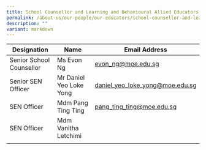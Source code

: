 ```yaml
---
title: School Counsellor and Learning and Behavioural Allied Educators
permalink: /about-us/our-people/our-educators/school-counsellor-and-learning-and-behavioural-allied-educators/
description: ""
variant: markdown
---
```

| Designation | Name | Email Address |
|---|---|---|
| Senior School Counsellor | Ms Evon Ng  |  evon_ng@moe.edu.sg |
| Senior SEN Officer | Mr Daniel Yeo Loke Yong |  daniel_yeo_loke_yong@moe.edu.sg |
| SEN Officer  |  Mdm Pang Ting Ting |  pang_ting_ting@moe.edu.sg |
| SEN Officer | Mdm Vanitha Letchimi |  |
| | |